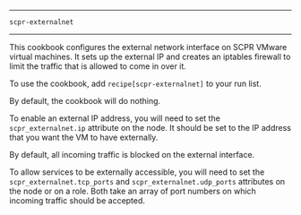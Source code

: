----
    scpr-externalnet
----

This cookbook configures the external network interface on SCPR VMware 
virtual machines.  It sets up the external IP and creates an iptables 
firewall to limit the traffic that is allowed to come in over it.

To use the cookbook, add `recipe[scpr-externalnet]` to your run list. 

By default, the cookbook will do nothing.

To enable an external IP address, you will need to set the 
`scpr_externalnet.ip` attribute on the node.  It should be set to the 
IP address that you want the VM to have externally.

By default, all incoming traffic is blocked on the external interface.

To allow services to be externally accessible, you will need to set 
the `scpr_externalnet.tcp_ports` and `scpr_externalnet.udp_ports` 
attributes on the node or on a role.  Both take an array of port 
numbers on which incoming traffic should be accepted.


